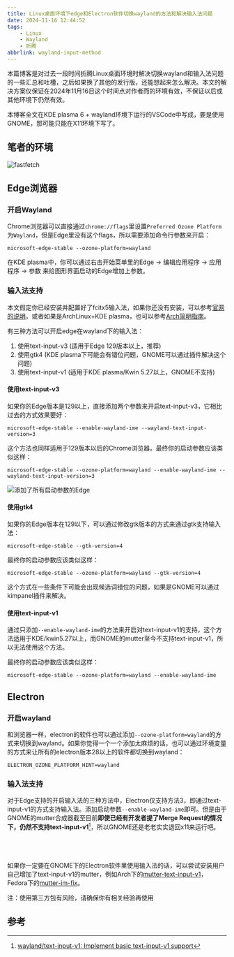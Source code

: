 ```yaml
---
title: Linux桌面环境下edge和Electron软件切换wayland的方法和解决输入法问题
date: 2024-11-16 12:44:52
tags: 
    - Linux
    - Wayland
    - 折腾
abbrlink: wayland-input-method
---
```

本篇博客是对过去一段时间折腾Linux桌面环境时解决切换wayland和输入法问题的一些汇总和吐槽，之后如果换了其他的发行版，还能想起来怎么解决。本文的解决方案仅保证在2024年11月16日这个时间点对作者而的环境有效，不保证以后或其他环境下仍然有效。

本博客全文在KDE plasma 6 + wayland环境下运行的VSCode中写成，要是使用GNOME，那可能只能在X11环境下写了。

## 笔者的环境
![fastfetch](env.jpg)

## Edge浏览器

### 开启Wayland

Chrome浏览器可以直接通过`chrome://flags`里设置`Preferred Ozone Platform`为`Wayland`，但是Edge里没有这个flags，所以需要添加命令行参数来开启：
```shell
microsoft-edge-stable --ozone-platform=wayland
```
在KDE plasma中，你可以通过右击开始菜单里的Edge -> 编辑应用程序 -> 应用程序 -> 参数 来给图形界面启动的Edge增加上参数。

### 输入法支持

本文假定你已经安装并配置好了fcitx5输入法，如果你还没有安装，可以参考[官网的说明](https://fcitx-im.org/wiki/Fcitx_5/zh-cn)，或者如果是ArchLinux+KDE plasma，也可以参考[Arch简明指南](https://arch.icekylin.online/guide/rookie/desktop-env-and-app.html#_10-%E5%AE%89%E8%A3%85%E8%BE%93%E5%85%A5%E6%B3%95)。

有三种方法可以开启edge在wayland下的输入法：
1. 使用text-input-v3 (适用于Edge 129版本以上，推荐)
2. 使用gtk4 (KDE plasma下可能会有错位问题，GNOME可以通过插件解决这个问题)
3. 使用text-input-v1 (适用于KDE plasma/Kwin 5.27以上，GNOME不支持)

#### 使用text-input-v3
如果你的Edge版本是129以上，直接添加两个参数来开启text-input-v3，它相比过去的方式效果要好：
```shell
microsoft-edge-stable --enable-wayland-ime --wayland-text-input-version=3
```

这个方法也同样适用于129版本以后的Chrome浏览器。最终你的启动参数应该类似这样：
```shell
microsoft-edge-stable --ozone-platform=wayland --enable-wayland-ime --wayland-text-input-version=3
```

![添加了所有启动参数的Edge](edge.jpg)

#### 使用gtk4
如果你的Edge版本在129以下，可以通过修改gtk版本的方式来通过gtk支持输入法：
```shell
microsoft-edge-stable --gtk-version=4
```

最终你的启动参数应该类似这样：
```shell
microsoft-edge-stable --ozone-platform=wayland --gtk-version=4
```
这个方式在一些条件下可能会出现候选词错位的问题，如果是GNOME可以通过kimpanel插件来解决。

#### 使用text-input-v1
通过只添加`--enable-wayland-ime`的方法来开启对text-input-v1的支持，这个方法适用于KDE/kwin5.27以上，而GNOME的mutter至今不支持text-input-v1，所以无法使用这个方法。

最终你的启动参数应该类似这样：
```shell
microsoft-edge-stable --ozone-platform=wayland --enable-wayland-ime
```

## Electron

### 开启wayland

和浏览器一样，electron的软件也可以通过添加`--ozone-platform=wayland`的方式来切换到wayland。如果你觉得一个一个添加太麻烦的话，也可以通过环境变量的方式来让所有的electron版本28以上的软件都切换到wayland：
```
ELECTRON_OZONE_PLATFORM_HINT=wayland
```

### 输入法支持

对于Edge支持的开启输入法的三种方法中，Electron仅支持方法3，即通过text-input-v1的方式支持输入法。添加启动参数```--enable-wayland-ime```即可。但是由于GNOME的mutter合成器截至目前**即使已经有开发者提了Merge Request的情况下，仍然不支持text-input-v1**[^1]，所以GNOME还是老老实实退回x11来运行吧。

<p style="color: rgba(255,255,255,0.1); font-size: 14px"><del>然而GNOME上的xwayland对非整数倍缩放和多屏不同缩放都有问题，退回x11也只是换了一种难受方式</del></p>

如果你一定要在GNOME下的Electron软件里使用输入法的话，可以尝试安装用户自己增加了text-input-v1的mutter，例如Arch下的[mutter-text-input-v1](https://aur.archlinux.org/packages/mutter-text-input-v1)，Fedora下的[mutter-im-fix](https://copr.fedorainfracloud.org/coprs/kanru/mutter-im-fixes/)。

注：使用第三方包有风险，请确保你有相关经验再使用

## 参考
[^1]: [wayland/text-input-v1: Implement basic text-input-v1 support](https://gitlab.gnome.org/GNOME/mutter/-/merge_requests/3751)
[^2]: [常见问题 - fcitx](https://fcitx-im.org/wiki/FAQ/zh-hans)
[^3]: [Chrome/Chromium 今日 Wayland 输入法支持现状 | CS Slayer](https://www.csslayer.info/wordpress/fcitx-dev/chrome-state-of-input-method-on-wayland/)
[^4]: [开发输入法是一种妥协的艺术 | CS Slayer](https://www.csslayer.info/wordpress/diary/%E5%BC%80%E5%8F%91%E8%BE%93%E5%85%A5%E6%B3%95%E6%98%AF%E4%B8%80%E7%A7%8D%E5%A6%A5%E5%8D%8F%E7%9A%84%E8%89%BA%E6%9C%AF/)
[^5]: [Wayland 中文输入法 fcitx5 无法输入中文 - 阿冰的小屋](https://blog.coldbin.top/posts/ac56d16/)
[^6]: [Microsoft Edge浏览器129现可使用text-input-v3 - 哔哩哔哩](https://www.bilibili.com/opus/979150396325888006)
[^7]: [How to globally set all electron apps to have --enable-features=UseOzonePlatform --ozone-platform=wayland options?](https://unix.stackexchange.com/questions/736187/how-to-globally-set-all-electron-apps-to-have-enable-features-useozoneplatform)